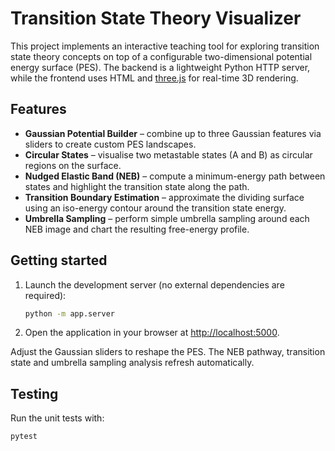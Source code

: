# Transition State Theory Visualizer

This project implements an interactive teaching tool for exploring transition state theory concepts on top of a configurable two-dimensional potential energy surface (PES). The backend is a lightweight Python HTTP server, while the frontend uses HTML and [three.js](https://threejs.org/) for real-time 3D rendering.

## Features

- **Gaussian Potential Builder** – combine up to three Gaussian features via sliders to create custom PES landscapes.
- **Circular States** – visualise two metastable states (A and B) as circular regions on the surface.
- **Nudged Elastic Band (NEB)** – compute a minimum-energy path between states and highlight the transition state along the path.
- **Transition Boundary Estimation** – approximate the dividing surface using an iso-energy contour around the transition state energy.
- **Umbrella Sampling** – perform simple umbrella sampling around each NEB image and chart the resulting free-energy profile.

## Getting started

1. Launch the development server (no external dependencies are required):

   ```bash
   python -m app.server
   ```

2. Open the application in your browser at [http://localhost:5000](http://localhost:5000).

Adjust the Gaussian sliders to reshape the PES. The NEB pathway, transition state and umbrella sampling analysis refresh automatically.

## Testing

Run the unit tests with:

```bash
pytest
```
